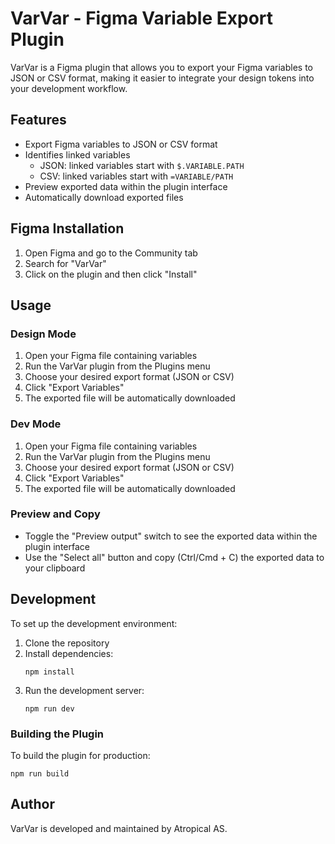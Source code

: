 # VarVar - Figma Variable Export Plugin

VarVar is a Figma plugin that allows you to export your Figma variables to JSON or CSV format, making it easier to integrate your design tokens into your development workflow.

## Features

- Export Figma variables to JSON or CSV format
- Identifies linked variables
   - JSON: linked variables start with `$.VARIABLE.PATH`
   - CSV: linked variables start with `=VARIABLE/PATH`
- Preview exported data within the plugin interface
- Automatically download exported files

## Figma Installation

1. Open Figma and go to the Community tab
2. Search for "VarVar"
3. Click on the plugin and then click "Install"

## Usage
### Design Mode
1. Open your Figma file containing variables
2. Run the VarVar plugin from the Plugins menu
3. Choose your desired export format (JSON or CSV)
4. Click "Export Variables"
5. The exported file will be automatically downloaded

### Dev Mode
1. Open your Figma file containing variables
2. Run the VarVar plugin from the Plugins menu
3. Choose your desired export format (JSON or CSV)
4. Click "Export Variables"
5. The exported file will be automatically downloaded

### Preview and Copy

- Toggle the "Preview output" switch to see the exported data within the plugin interface
- Use the "Select all" button and copy (Ctrl/Cmd + C) the exported data to your clipboard

## Development

To set up the development environment:

1. Clone the repository
2. Install dependencies:
   ```
   npm install
   ```
3. Run the development server:
   ```
   npm run dev
   ```

### Building the Plugin

To build the plugin for production:
```
npm run build
```
## Author
VarVar is developed and maintained by Atropical AS.